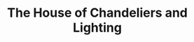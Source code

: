 ---
title: "The House of Chandeliers and Lighting"
url: /meadows-place/the-house-of-chandeliers-and-lighting/
shop: Lampen
---